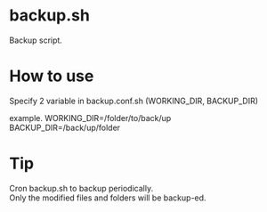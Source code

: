 # backup.sh
Backup script.

# How to use
Specify 2 variable in backup.conf.sh (WORKING_DIR, BACKUP_DIR)  

example.
WORKING_DIR=/folder/to/back/up  
BACKUP_DIR=/back/up/folder

# Tip
Cron backup.sh to backup periodically.  
Only the modified files and folders will be backup-ed.

